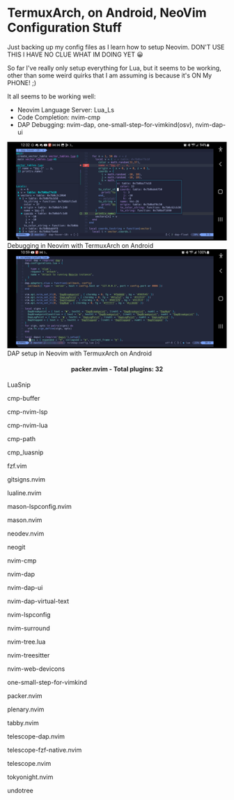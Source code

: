 # TermuxArch, on Android, NeoVim Configuration Stuff
Just backing up my config files as I learn how to setup Neovim.
DON'T USE THIS I HAVE NO CLUE WHAT IM DOING YET 😀

So far I've really only setup everything for Lua, but it seems to be working,
other than some weird quirks that I am assuming is because it's ON My PHONE! ;)

It all seems to be working  well:

* Neovim Language Server: Lua_Ls 
* Code Completion: nvim-cmp
* DAP Debugging: nvim-dap, one-small-step-for-vimkind(osv), nvim-dap-ui

![Debugging](images/nvim-android-debug.jpg?raw=true)
Debugging in Neovim with TermuxArch on Android
![DAP Config](images/nvim-android-config.jpg?raw=true)
DAP setup in Neovim with TermuxArch on Android



<div align="center">

#### packer.nvim - Total plugins: 32

<div align="center">
<p align="left"> LuaSnip</p>
<p align="left"> cmp-buffer </p> 
<p align="left"> cmp-nvim-lsp </p> 
<p align="left"> cmp-nvim-lua </p> 
<p align="left"> cmp-path </p> 
<p align="left"> cmp_luasnip </p> 
<p align="left"> fzf.vim </p> 
<p align="left"> gitsigns.nvim </p> 
<p align="left"> lualine.nvim </p> 
<p align="left"> mason-lspconfig.nvim </p> 
<p align="left"> mason.nvim </p> 
<p align="left"> neodev.nvim </p> 
<p align="left"> neogit </p> 
<p align="left"> nvim-cmp </p> 
<p align="left"> nvim-dap </p> 
<p align="left"> nvim-dap-ui </p> 
<p align="left"> nvim-dap-virtual-text </p> 
<p align="left"> nvim-lspconfig </p> 
<p align="left"> nvim-surround </p> 
<p align="left"> nvim-tree.lua </p> 
<p align="left"> nvim-treesitter </p> 
<p align="left"> nvim-web-devicons </p> 
<p align="left"> one-small-step-for-vimkind </p> 
<p align="left"> packer.nvim </p> 
<p align="left"> plenary.nvim </p> 
<p align="left"> tabby.nvim </p> 
<p align="left"> telescope-dap.nvim </p> 
<p align="left"> telescope-fzf-native.nvim </p> 
<p align="left"> telescope.nvim </p> 
<p align="left"> tokyonight.nvim </p> 
<p align="left"> undotree </p> 
</div>
</div>
